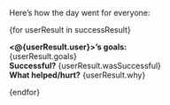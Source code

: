 Here’s how the day went for everyone:

{for userResult in successResult}

**<@{userResult.user}>’s goals:**  
{userResult.goals}  
**Successful?** {userResult.wasSuccessful}  
**What helped/hurt?** {userResult.why}

{endfor}